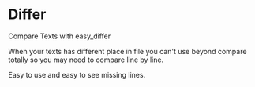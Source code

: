 # Differ

Compare Texts with easy_differ

When your texts has different place in file you can't use beyond compare totally so you may need to compare line by line.

Easy to use and easy to see missing lines.

# []()
